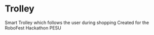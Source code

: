 # Trolley
Smart Trolley which follows the user during shopping 
Created for the RoboFest Hackathon PESU
